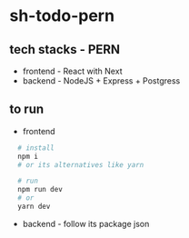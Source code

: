 # sh-todo-pern

## tech stacks - PERN
  - frontend - React with Next
  - backend - NodeJS + Express + Postgress

## to run

  - frontend
  ```bash
    # install
    npm i
    # or its alternatives like yarn

    # run
    npm run dev
    # or
    yarn dev
  ```

  - backend - follow its package json

